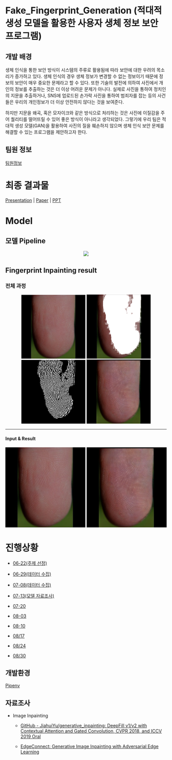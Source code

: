 # Fake_Fingerprint_Generation (적대적 생성 모델을 활용한 사용자 생체 정보 보안 프로그램)

## 개발 배경

생체 인식을 통한 보안 방식이 시스템의 주류로 활용됨에 따라 보안에 대한 우려의 목소리가 증가하고 있다. 생체 인식의 경우 생체 정보가 변경할 수 없는 정보이기 때문에 정보의 보안이 매우 중요한 문제라고 할 수 있다. 또한 기술의 발전에 의하여 사진에서 개인의 정보를 추출하는 것은 더 이상 어려운 문제가 아니다. 실제로 사진을 통하여 정치인의 지문을 추출하거나, SNS에 업로드된 손가락 사진을 통하여 범죄자를 잡는 등의 사건들은 우리의 개인정보가 더 이상 안전하지 않다는 것을 보여준다.

하지만 지문을 왜곡, 혹은 모자이크와 같은 방식으로 처리하는 것은 사진에 이질감을 주어 퀄리티를 떨어뜨릴 수 있어 좋은 방식이 아니라고 생각되었다. 그렇기에 우리 팀은 적대적 생성 모델(GAN)을 활용하여 사진의 질을 훼손하지 않으며 생체 인식 보안 문제를 해결할 수 있는 프로그램을 제안하고자 한다. 

## 팀원 정보

[팀원정보](https://github.com/CUAI-CAU/Fake_Fingerprint_Generation/tree/main/MD/팀원정보.md)


# 최종 결과물

[Presentation](https://github.com/CUAI-CAU/Fake_Fingerprint_Generation/tree/main/Final/presentation.mp4) | [Paper](https://github.com/CUAI-CAU/Fake_Fingerprint_Generation/tree/main/Final/FakeFingerPrintGeneration_paper.docx) | [PPT](https://github.com/CUAI-CAU/Fake_Fingerprint_Generation/tree/main/Final/CUAI-최종-발표.pptx)

# Model

## 모델 Pipeline

<p align="center">
  <img width="250" src="https://user-images.githubusercontent.com/58729081/131458134-82cb4e80-e63a-4282-8191-2b1e8b29253d.png">
</p>

## Fingerprint Inpainting result

### 전체 과정
<p align="center">
  <img width="200" src="./edge-connect/examples/Fingerprint/Inpaint_ori.png">
  <img width="200" src="./edge-connect/examples/Fingerprint/Inpaint_mask.png">
  <img width="200" src="./edge-connect/examples/Fingerprint/Inpaint_edge.png">
  <img width="200" src="./edge-connect/examples/Fingerprint/Inpaint_result.png">
</p>

---------------------------------------------------------------------------------
#### Input & Result
<p align="center">
  <img width="250" src="./edge-connect/examples/Fingerprint/Inpaint_ori.png">
  <img width="250" src="./edge-connect/examples/Fingerprint/Inpaint_result.png">
</p>  




# 진행상황

- [06-22(주제 선정)](https://github.com/CUAI-CAU/Fake_Fingerprint_Generation/tree/main/MD/06-22.md)

- [06-29(데이터 수집)](https://github.com/CUAI-CAU/Fake_Fingerprint_Generation/tree/main/MD/06-29.md)

- [07-08(데이터 수집)](https://github.com/CUAI-CAU/Fake_Fingerprint_Generation/tree/main/MD/07-08.md)

- [07-13(모델 자료조사)](https://github.com/CUAI-CAU/Fake_Fingerprint_Generation/tree/main/MD/07-13.md)

- [07-20](https://github.com/CUAI-CAU/Fake_Fingerprint_Generation/tree/main/MD/07-20.md)

- [08-03](https://github.com/CUAI-CAU/Fake_Fingerprint_Generation/tree/main/MD/08-03.md)

- [08-10](https://github.com/CUAI-CAU/Fake_Fingerprint_Generation/tree/main/MD/08-10.md)

- [08/17](https://github.com/CUAI-CAU/Fake_Fingerprint_Generation/tree/main/MD/08-17.md)

- [08/24](https://github.com/CUAI-CAU/Fake_Fingerprint_Generation/tree/main/MD/08-24.md)

- [08/30](https://github.com/CUAI-CAU/Fake_Fingerprint_Generation/tree/main/MD/08-30.md)


## 개발환경

[Pipenv](https://www.notion.so/Pipenv-1d539437a3194e5892f0e53d400ca3ae)

## 자료조사

- Image Inpainting

    - [GitHub - JiahuiYu/generative_inpainting: DeepFill v1/v2 with Contextual Attention and Gated Convolution, CVPR 2018, and ICCV 2019 Oral](https://github.com/JiahuiYu/generative_inpainting)

    - [EdgeConnect: Generative Image Inpainting with Adversarial Edge Learning](https://github.com/knazeri/edge-connect)
